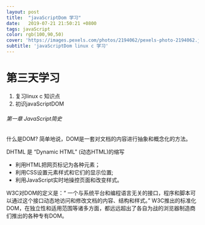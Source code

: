 ```yaml
---
layout: post
title:  "javaScriptDom 学习"
date:   2019-07-21 21:50:21 +0800
tags: javaScript
color: rgb(100,90,50)
cover: 'https://images.pexels.com/photos/2194062/pexels-photo-2194062.jpeg?auto=compress&cs=tinysrgb&dpr=3&h=750&w=1260'
subtitle: 'javaScriptDom linux c 学习'
---
```

# 第三天学习

1. 复习linux c 知识点
2. 初识javaScriptDOM



###### 第一章 JavaScript简史

什么是DOM? 简单地说，DOM是一套对文档的内容进行抽象和概念化的方法。

DHTML 是 “Dynamic HTML” (动态HTML)的缩写

* 利用HTML把网页标记为各种元素；
* 利用CSS设置元素样式和它们的显示位置;
* 利用JavaScript实时地操控页面和改变样式。

W3C对DOM的定义是：“ 一个与系统平台和编程语言无关的接口，程序和脚本可以通过这个接口动态地访问和修改文档的内容、结构和样式。” W3C推出的标准化DOM，在独立性和适用范围等诸多方面，都远远超出了各自为战的浏览器制造商们推出的各种专有DOM。

